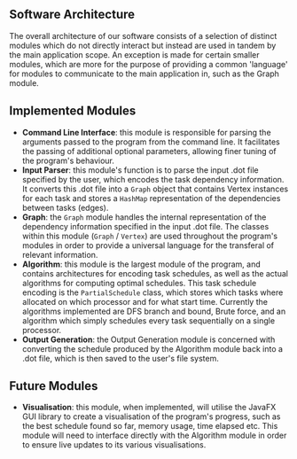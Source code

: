 ## Software Architecture

The overall architecture of our software consists of a selection of distinct modules which do not directly interact but instead are used in tandem by the main application scope. An exception is made for certain smaller modules, which are more for the purpose of providing a common 'language' for modules to communicate to the main application in, such as the Graph module.

## Implemented Modules
* **Command Line Interface**: this module is responsible for parsing the arguments passed to the program from the command line. It facilitates the passing of additional optional parameters, allowing finer tuning of the program's behaviour.
* **Input Parser**: this module's function is to parse the input .dot file specified by the user, which encodes the task dependency information. It converts this .dot file into a `Graph` object that contains Vertex instances for each task and stores a `HashMap` representation of the dependencies between tasks (edges).
* **Graph**: the `Graph` module handles the internal representation of the dependency information specified in the input .dot file. The classes within this module (`Graph` / `Vertex`) are used throughout the program's modules in order to provide a universal language for the transferal of relevant information.
* **Algorithm**: this module is the largest module of the program, and contains architectures for encoding task schedules, as well as the actual algorithms for computing optimal schedules. This task schedule encoding is the `PartialSchedule` class, which stores which tasks where allocated on which processor and for what start time. Currently the algorithms implemented are DFS branch and bound, Brute force, and an algorithm which simply schedules every task sequentially on a single processor.
* **Output Generation**: the Output Generation module is concerned with converting the schedule produced by the Algorithm module back into a .dot file, which is then saved to the user's file system.


## Future Modules
* **Visualisation**: this module, when implemented, will utilise the JavaFX GUI library to create a visualisation of the program's progress, such as the best schedule found so far, memory usage, time elapsed etc. This module will need to interface directly with the Algorithm module in order to ensure live updates to its various visualisations.
